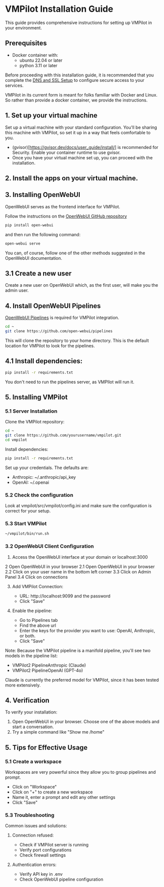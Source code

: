 # VMPilot Installation Guide

This guide provides comprehensive instructions for setting up VMPilot in your environment.

## Prerequisites

- Docker container with:
  - ubuntu 22.04 or later
  - python 3.11 or later

Before proceeding with this installation guide, it is recommended that you complete the [DNS and SSL Setup](dns_ssl_setup.md) to configure secure access to your services.

VMPilot in its current form is meant for folks familiar with Docker and Linux. So rather than provide a docker container, we provide the instructions.

## 1. Set up your virtual machine
Set up a virtual machine with your standard configuration. You'll be sharing this machine with VMPilot, so set it up in a way that feels comfortable to you.

- (gvisor)[https://gvisor.dev/docs/user_guide/install/] is recommended for Security. Enable your container runtime to use gvisor.
- Once you have your virtual machine set up, you can proceed with the installation.

## 2. Install the apps on your virtual machine.

## 3. Installing OpenWebUI

OpenWebUI serves as the frontend interface for VMPilot.

Follow the instructions on the [OpenWebUI GitHub repository](https://github.com/open-webui/open-webui/)

```bash
pip install open-webui
```

and then run the following command:

```bash
open-webui serve
```

You can, of course, follow one of the other methods suggested in the OpenWebUI documentation.

## 3.1 Create a new user
Create a new user on OpenWebUI which, as the first user, will make you the admin user.


## 4. Install OpenWebUI Pipelines

[OpenWebUI Pipelines](https://github.com/open-webui/pipelines) is required for VMPilot integration.

```bash
cd ~
git clone https://github.com/open-webui/pipelines
```

This will clone the repository to your home directory. This is the default location for VMPilot to look for the pipelines.

## 4.1 Install dependencies:
```bash
pip install -r requirements.txt
```
You don't need to run the pipelines server, as VMPIlot will run it.


## 5. Installing VMPilot

### 5.1 Server Installation

Clone the VMPilot repository:
```bash
cd ~
git clone https://github.com/yourusername/vmpilot.git
cd vmpilot
```

Install dependencies:
```bash
pip install -r requirements.txt
```

Set up your credentials.
The defaults are:
- Anthropic: ~/.anthropic/api\_key
- OpenAI: ~/.openai

### 5.2 Check the configuration

Look at vmpilot/src/vmpilot/config.ini and make sure the configuration is correct for your setup.

### 5.3 Start VMPilot 
```bash
~/vmpilot/bin/run.sh
```

### 3.2 OpenWebUI Client Configuration

1. Access the OpenWebUI interface at your domain or localhost:3000

2 Open OpenWebUI in your browser
2.1 Open OpenWebUI in your browser
2.2 Click on your user name in the bottom left corner
3.3 Click on Admin Panel
3.4 Click on connections

3. Add VMPilot Connection:
   - URL: http://localhost:9099 and the password
   - Click "Save"

4. Enable the pipeline:
   - Go to Pipelines tab
   - Find the above url
   - Enter the keys for the provider you want to use: OpenAI, Anthropic, or both.
   - Click "Save"

Note: Because the VMPilot pipeline is a manifold pipeline, you'll see two models in the pipeline list:
- VMPilot2 PipelineAnthropic (Claude)
- VMPilot2 PipelineOpenAI (GPT-4o)

Claude is currently the preferred model for VMPilot, since it has been tested more extensively.

## 4. Verification

To verify your installation:

1. Open OpenWebUI in your browser. Choose one of the above models and start a conversation.
2. Try a simple command like "Show me /home"

## 5. Tips for Effective Usage

### 5.1 Create a workspace

Workspaces are very powerful since they allow you to group pipelines and prompt. 

- Click on "Workspace"
- Click on "+" to create a new workspace
- Name it, enter a prompt and edit any other settings
- Click "Save"


### 5.3 Troubleshooting

Common issues and solutions:

1. Connection refused:
   - Check if VMPilot server is running
   - Verify port configurations
   - Check firewall settings

2. Authentication errors:
   - Verify API key in .env
   - Check OpenWebUI pipeline configuration

